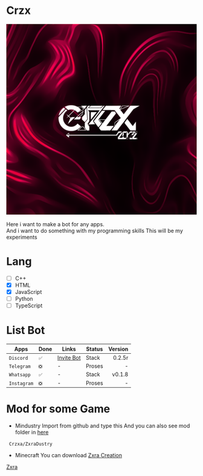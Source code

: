 # Crzx

![Logo](https://github.com/CrzxaExe/CrzxaExe/blob/569529637ad2efc5c74f8984b265cfe9e18b18a0/asset/Logo%20(1).png)

Here i want to make a bot for any apps. <br>
And i want to do something with my programming skills
This will be my experiments

# Lang

- [ ] C++
- [X] HTML
- [x] JavaScript
- [ ] Python
- [ ] TypeScript

# List Bot

| Apps | Done | Links | Status | Version |
|----|----|------|----|----:|
| `Discord` | `✅` | [Invite Bot](https://discord.com/oauth2/authorize?client_id=841197823378587658&scope=bot&permissions=2147483656) | Stack | 0.2.5r |
| `Telegram` | `❎` | - | Proses | - |
| `Whatsapp` | `✅` | - | Stack | v0.1.8 |
| `Instagram`| `❎` | - | Proses | - |

# Mod for some Game
* Mindustry
Import from github and type this
And you can also see mod folder in [here](https://github.com/CrzxaExe/ZxraDustry.git)
```
 Crzxa/ZxraDustry
```
* Minecraft
You can download [Zxra Creation](https://www.mediafire.com/folder/cia6pasbhy1f6/Cz2)

[Zxra](Zxra.md)

